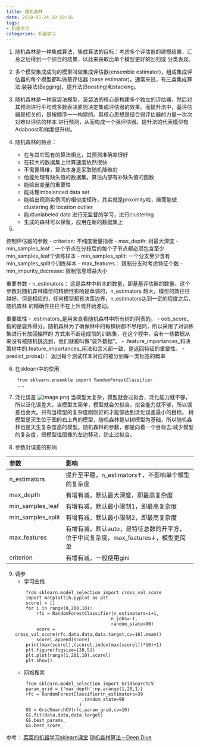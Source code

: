 ```yaml
---
title: 随机森林
date: 2019-05-24 10:59:56
tags:
- 机器学习
categories: 机器学习
---
```

1. 随机森林是一种集成算法，集成算法的目标：考虑多个评估器的建模结果，汇总之后得到一个综合的结果，以此来获取比单个模型更好的回归或
分类表现。
2. 多个模型集成成为的模型叫做集成评估器(ensemble estimator)，组成集成评估器的每个模型都叫做基评估器 (base estimator)。通常来说，有三类集成算法:装袋法(Bagging)，提升法(Boosting)和stacking。
3. 随机森林是一种装袋法模型，装袋法的核心是构建多个独立的评估器，然后对其预测进行平均或多数表决原则决定集成评估器的效果。而提升法中，基评估器是相关的，是按顺序一一构建的。其核心思想是结合弱评估器的力量一次次对难以评估的样本 进行预测，从而构成一个强评估器。提升法的代表模型有Adaboost和梯度提升树。

4. 随机森林的特点：
    - 在与其它现有的算法相比，其预测准确率很好
    - 在较大的数据集上计算速度依然很快
    - 不需要降维，算法本身是采取随机降维的
    - 他能处理有缺失值的数据集。算法内部有补缺失值的函数
    - 能给出变量的重要性
    - 能处理imbalanced data set
    - 能给出观测实例间的相似度矩阵，其实就是proximity啦，继而能做clustering 和 location outlier
    - 能对unlabeled data 进行无监督的学习，进行clustering
    - 生成的森林可以保留，应用在新的数据集上
    
5. 
控制评估器的参数
    - criterion: 不纯度衡量指标
    - max_depth: 树最大深度
    - min_samples_leaf：一个节点在分枝后的每个子节点都必须包含至少min_samples_leaf个训练样本
    - min_samples_split: 一个分支至少含有min_samples_split个训练样本
    - max_features： 限制分支时考虑特征个数
    - min_impurity_decrease: 限制信息增益大小

重要参数
    - n_estimators： 这是森林中树木的数量，即基基评估器的数量。这个参数对随机森林模型的精确性影响是单调的，n_estimators 越大，模型的效往往越好。但是相应的，任何模型都有决策边界，n_estimators达到一定的程度之后，随机森林 的精确性往往不在上升或开始波动。
    
重要属性
    - .estimators_是用来查看随机森林中所有树的列表的。
    - oob_score_指的是袋外得分。随机森林为了确保林中的每棵树都不尽相同，所以采用了对训练集进行有放回抽样的 方式来不断组成信的训练集，在这个程中，会有一些数据从来没有被随机挑选到，他们就被叫做“袋外数据”。
    - .feature_importances_和决策树中的.feature_importances_用法和含义都一致，是返回特征的重要性。
    - predict_proba()： 返回每个测试样本对应的被分到每一类标签的概率


6. 在sklearn中的使用
```
    from sklearn.ensemble import RandomForestClassifier
    ...
```

7. 泛化误差
![image.png](0.png)
当模型太复杂，模型就会过拟合，泛化能力就不够，所以泛化误差大。当模型太简单，模型就会欠拟合，拟合能力就不够，所以误差也会大。只有当模型的复杂度刚刚好的才能够达到泛化误差最小的目标。
树模型是天生位于图的右上角的模型，随机森林是以树模型为基础，所以随机森林也是天生复杂度高的模型。随机森林的参数，都是向着一个目标去:减少模型的复杂度，把模型往图像的左边移动，防止过拟合。

8. 参数对误差的影响

|参数|影响|
|:--|:--|
|n_estimators|提升至平稳，n_estimators↑，不影响单个模型的复杂度|
|max_depth|有增有减，默认最大深度，即最高复杂度|
|min_samples_leaf|有增有减，默认最小限制1，即最高复杂度|
|min_samples_split|有增有减，默认最小限制2，即最高复杂度|
|max_features|有增有减，默认auto，是特征总数的开平方，位于中间复杂度，max_features↓，模型更简单|
|criterion|有增有减，一般使用gini|

9. 调参
    - 学习曲线
    ```
        from sklearn.model_selection import cross_val_score
        import matplotlib.pyplot as plt
        scorel = []
        for i in range(0,200,10):
            rfc = RandomForestClassifier(n_estimators=i+1,
                                        n_jobs=-1,
                                        random_state=90)
            score = cross_val_score(rfc,data.data,data.target,cv=10).mean()
            scorel.append(score)
        print(max(scorel),(scorel.index(max(scorel))*10)+1)
        plt.figure(figsize=[20,5])
        plt.plot(range(1,201,10),scorel)
        plt.show()
    ```
    - 网格搜索
    ```
        from sklearn.model_selection import GridSearchCV
        param_grid = {'max_depth':np.arange(1,20,1)}
        rfc = RandomForestClassifier(n_estimators=39
                             ,random_state=90
                            )
        GS = GridSearchCV(rfc,param_grid,cv=10)
        GS.fit(data.data,data.target)
        GS.best_params_
        GS.best_score_
    ```


参考：
[菜菜的机器学习sklearn课堂](http://edu.cda.cn/course/982/tasks)
[随机森林算法－Deep Dive](http://www.cnblogs.com/litao1105/p/5021747.html)
